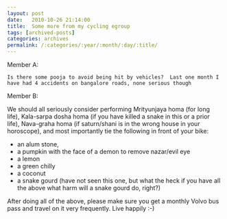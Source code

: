 ```yaml
---
layout: post
date:	2010-10-26 21:14:00
title:  Some more from my cycling egroup
tags: [archived-posts]
categories: archives
permalink: /:categories/:year/:month/:day/:title/
---
```

Member A:

    Is there some pooja to avoid being hit by vehicles?  Last one month I
    have had 4 accidents on bangalore roads, none serious though


Member B:

We should all seriously consider performing Mrityunjaya homa (for long life), Kala-sarpa dosha homa (if you have killed a snake in this or a prior life), Nava-graha homa (if saturn/shani is in the wrong house in your horoscope), and most importantly tie the following in front of your bike:

* an alum stone,
* a pumpkin with the face of a demon to remove nazar/evil eye
* a lemon
* a green chilly
* a coconut
* a snake gourd (have not seen this one, but what the heck if you have all the above what harm will a snake gourd do, right?)

After doing all of the above, please make sure you get a monthly Volvo bus pass and travel on it very frequently. Live happily :-)
